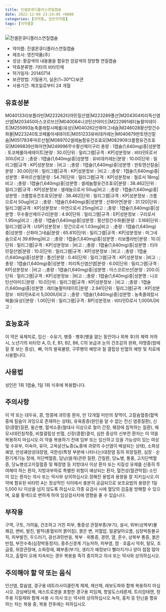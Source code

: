 ```yaml
---
title: 진셀몬큐디플러스연질캡슐
date: 2022-12-09 23:24:05 +0800
categories: [의약품, 일반의약품]
tags: [의약품]
---
```

![진셀몬큐디플러스연질캡슐](https://nedrug.mfds.go.kr/pbp/cmn/itemImageDownload/147426883768200066)

- 약이름: 진셀몬큐디플러스연질캡슐
- 제조사: 영진약품(주)
- 성상: 황갈색의 내용물을 함유한 암갈색의 장방형 연질캡슐
- 약효분류명: 기타의 비타민제
- 허가일자: 20140714
- 보관방법: 기밀용기, 실온(1~30°C)보관
- 사용기간: 제조일로부터 24 개월
## 유효성분
M040133리보플라빈|M223262티아민질산염|M223289폴산|M204304피리독신염산염|M203450아스코르브산|M040064니코틴산아미드|M222991레티놀팔미테이트|M255993농축콜레칼시페롤(유상)|M040262산화마그네슘|M246028황산망간수화물|M223240토코페롤아세테이트|M051233유비데카레논|M040679판토텐산칼슘|M051783푸마르산철|M089702셀레늄함유건조효모|M082909크롬함유건조효모|M099839산화아연|M249996무수황산제이구리
총량 : 1캡슐(1,640mg)중|성분명 : 토코페롤아세테이트|분량 : 30.0|단위 : 밀리그램|규격 : KP|성분정보 : 비타민E로서 30IU|비고 : ;총량 : 1캡슐(1,640mg)중|성분명 : 유비데카레논|분량 : 10.00|단위 : 밀리그램|규격 : KP|성분정보 : |비고 : ;총량 : 1캡슐(1,640mg)중|성분명 : 판토텐산칼슘|분량 : 30.00|단위 : 밀리그램|규격 : KP|성분정보 : |비고 : ;총량 : 1캡슐(1,640mg)중|성분명 : 푸마르산철|분량 : 54.76|단위 : 밀리그램|규격 : KP|성분정보 : 철로서 18mg|비고 : ;총량 : 1캡슐(1,640mg)중|성분명 : 셀레늄함유건조효모|분량 : 38.462|단위 : 밀리그램|규격 : KP|성분정보 : 셀레늄으로서 50ug|비고 : ;총량 : 1캡슐(1,640mg)중|성분명 : 크롬함유건조효모|분량 : 38.462|단위 : 밀리그램|규격 : KP|성분정보 : 크롬으로서 50ug|비고 : ;총량 : 1캡슐(1,640mg)중|성분명 : 산화아연|분량 : 31.120|단위 : 밀리그램|규격 : KP|성분정보 : 아연으로서 25mg|비고 : ;총량 : 1캡슐(1,640mg)중|성분명 : 무수황산제이구리|분량 : 4.90|단위 : 밀리그램|규격 : EP|성분정보 : 구리로서 1.95mg|비고 : ;총량 : 1캡슐(1,640mg)중|성분명 : 황산망간수화물|분량 : 3.168|단위 : 밀리그램|규격 : USP|성분정보 : 망간으로서 1.03mg|비고 : ;총량 : 1캡슐(1,640mg)중|성분명 : 산화마그네슘|분량 : 65.810|단위 : 밀리그램|규격 : KP|성분정보 : 마그네슘으로서 39.69mg|비고 : ;총량 : 1캡슐(1,640mg)중|성분명 : 리보플라빈|분량 : 10.0|단위 : 밀리그램|규격 : KP|성분정보 : |비고 : ;총량 : 1캡슐(1,640mg)중|성분명 : 티아민질산염|분량 : 10.0|단위 : 밀리그램|규격 : KP|성분정보 : |비고 : ;총량 : 1캡슐(1,640mg)중|성분명 : 폴산|분량 : 0.40|단위 : 밀리그램|규격 : KP|성분정보 : |비고 : ;총량 : 1캡슐(1,640mg)중|성분명 : 피리독신염산염|분량 : 6.00|단위 : 밀리그램|규격 : KP|성분정보 : |비고 : ;총량 : 1캡슐(1,640mg)중|성분명 : 아스코르브산|분량 : 200.0|단위 : 밀리그램|규격 : KP|성분정보 : |비고 : ;총량 : 1캡슐(1,640mg)중|성분명 : 니코틴산아미드|분량 : 10.0|단위 : 밀리그램|규격 : KP|성분정보 : |비고 : ;총량 : 1캡슐(1,640mg)중|성분명 : 레티놀팔미테이트|분량 : 2.941|단위 : 밀리그램|규격 : KP|성분정보 : 비타민A로서 5,000IU|비고 : ;총량 : 1캡슐(1,640mg)중|성분명 : 농축콜레칼시페롤(유상)|분량 : 1.00|단위 : 밀리그램|규격 : BP|성분정보 : 비타민D로서 1,000IU|비고 :
## 효능효과
이 약은 육체피로, 임신 · 수유기, 병중 · 병후(병을 앓는 동안이나 회복 후)의 체력 저하 시, 노년기의 비타민 A, D, E, B1, B2, B6, C의 보급과 눈의 건조감의 완화, 야맹증(밤에 잘 못 보는 증상),  뼈, 이의 발육불량, 구루병의 예방과 철 결핍성 빈혈의 예방 및 치료에 사용합니다.
## 사용법
성인은 1회 1캡슐, 1일 1회 식후에 복용합니다.
## 주의사항
이 약 또는 대두유, 콩, 땅콩에 과민증 환자, 만 12개월 미만의 젖먹이, 고칼슘혈증(혈액중에 칼슘이 과잉으로 존재하는 상태), 유육종증(원인을 알 수 없는 전신 염증질환), 신장(콩팥)질환, 윌슨병, 혈색소증(철대사 이상으로 철이 간장, 췌장에 침착하는 질환), 헤모시데린침착증, 비철결핍성 빈혈, 신장(콩팥)결석, 심한 증상의 신부전 환자는 이 약을 복용하지 마십시오.이 약을 복용하기 전에 임부 또는 임신하고 있을 가능성이 있는 여성 및 수유부, 미숙아, 유아, 고옥살산뇨증(뇨중에 과량의 수산염이 배설되는 상태), 소화성궤양, 만성궤양성대장염, 국한성(특정 부분에 나타나는)대장염 등의 위장질환, 심장ㆍ순환기계기능 장애, 저단백혈증, 담낭(쓸개)관련 질환, 간질환, 당뇨병, 통풍, 고지단백혈증, 당뇨병성고지질혈증 및 췌장염 등 지방대사 이상 환자 또는 지질성 유제를 신중히 투여해야 하는 환자, 지방과부하로 특별한 위험이 예상되는 환자, 혈전성(혈관막힘) 소인이 있는 환자는 의사 또는 약사와 상의하십시오.정해진 용법과 용량을 잘 지키십시오.이 약에 함유된 비타민 A는 정상적인 식이에서 충분히 공급되므로 보조요법의 용량은 1일 5,000 IU 이상을 넘지 않도록 하십시오.각종 요검사 시에 혈당의 검출을 방해할 수 있으며, 요를 황색으로 변하게 하여 임상검사치에 영향을 줄 수 있습니다.
## 부작용
구역, 구토, 가려움, 건조하고 거친 피부, 통증성 관절부종(부기), 설사, 위부(상복부)불쾌감, 변비, 발진, 발적(충혈되어 붉어짐), 묽은 변, 저혈압, 얼굴달아오름, 심장박동불규칙, 피부발진, 두드러기, 광선과민반응, 복부ㆍ위통증, 경련, 열, 혼수, 상복부 통증, 붉은 반점, 부전수축(심장박동정지), 중추신경계 기능저하, 피부염, 땀ㆍ호흡시 악취, 탈모, 조급증, 위장관장애, 소화장애, 폐부종(부기), 생리가 예정보다 빨라지거나 양이 점점 많아지고, 출혈이 오래 지속되는 경우 복용을 즉각 중지하고 의사 또는 약사와 상의하십시오.
## 주의해야 할 약 또는 음식
인산염, 칼슘염, 경구용 테트라사이클린계 제제, 제산제, 레보도파와 함께 복용하지 마십시오. 강심배당체, 에스트로겐을 포함한 경구용 피임제, 항알도스테론제, 트리암테렌, 정주용 지질제와 함께 사용 시 의사 또는 약사와 상의하십시오.녹차, 홍차 등 탄닌을 함유하는 차는 복용 중, 복용 전후에는 피하십시오.
